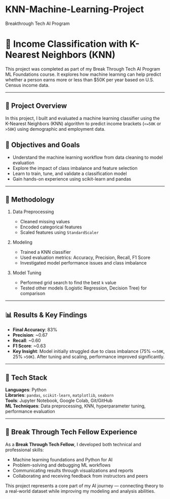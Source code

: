 # KNN-Machine-Learning-Project
Breakthrough Tech AI Program

# 🧠 Income Classification with K-Nearest Neighbors (KNN)

This project was completed as part of my Break Through Tech AI Program ML Foundations course. It explores how machine learning can help predict whether a person earns more or less than $50K per year based on U.S. Census income data.

---

## 🎯 Project Overview

In this project, I built and evaluated a machine learning classifier using the K-Nearest Neighbors (KNN) algorithm to predict income brackets (`<=50K` or `>50K`) using demographic and employment data.


## 📌 Objectives and Goals

- Understand the machine learning workflow from data cleaning to model evaluation  
- Explore the impact of class imbalance and feature selection  
- Learn to train, tune, and validate a classification model  
- Gain hands-on experience using scikit-learn and pandas

---

## 🧪 Methodology

1. Data Preprocessing  
   - Cleaned missing values  
   - Encoded categorical features  
   - Scaled features using `StandardScaler`  

2. Modeling
   - Trained a KNN classifier  
   - Used evaluation metrics: Accuracy, Precision, Recall, F1 Score  
   - Investigated model performance issues and class imbalance  

3. Model Tuning 
   - Performed grid search to find the best `k` value  
   - Tested other models (Logistic Regression, Decision Tree) for comparison  

---

## 📊 Results & Key Findings

- **Final Accuracy**: 83%  
- **Precision**: ~0.67  
- **Recall**: ~0.60  
- **F1 Score**: ~0.63  
- **Key Insight**: Model initially struggled due to class imbalance (75% `<=50K`, 25% `>50K`). After tuning and scaling, performance improved significantly.  

---

## 🔧 Tech Stack

**Languages**: Python  
**Libraries**: `pandas`, `scikit-learn`, `matplotlib`, `seaborn`  
**Tools**: Jupyter Notebook, Google Colab, Git/GitHub  
**ML Techniques**: Data preprocessing, KNN, hyperparameter tuning, performance evaluation  

---

## 🤝 Break Through Tech Fellow Experience

As a **Break Through Tech Fellow**, I developed both technical and professional skills:
- Machine learning foundations and Python for AI
- Problem-solving and debugging ML workflows
- Communicating results through visualizations and reports
- Collaborating and receiving feedback from instructors and peers

This project represents a core part of my AI journey — connecting theory to a real-world dataset while improving my modeling and analysis abilities.
